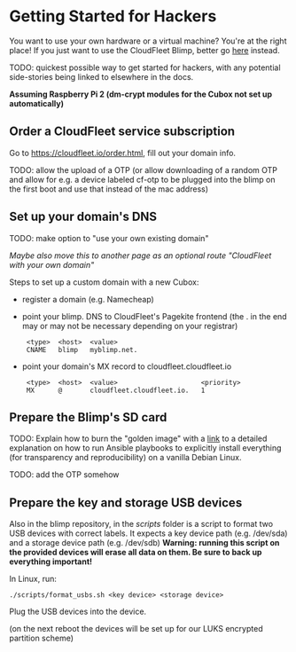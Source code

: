 # Getting Started for Hackers

You want to use your own hardware or a virtual machine?
You're at the right place! If you just want to use the CloudFleet Blimp,
better go [here](quickstart.html) instead.

TODO: quickest possible way to get started for hackers, with any potential
side-stories being linked to elsewhere in the docs.

**Assuming Raspberry Pi 2 (dm-crypt modules for the Cubox not set up
automatically)**

## Order a CloudFleet service subscription

Go to <https://cloudfleet.io/order.html>, fill out your domain info.

TODO: allow the upload of a OTP (or allow downloading of a random OTP and
allow for e.g. a device labeled cf-otp to be
plugged into the blimp on the first boot and use that
instead of the mac address)


## Set up your domain's DNS

TODO: make option to "use your own existing domain"

*Maybe also move this to another page as an optional route
"CloudFleet with your own domain"*

Steps to set up a custom domain with a new Cubox:

 - register a domain (e.g. Namecheap)
 - point your blimp.<domain> DNS to CloudFleet's Pagekite frontend
   (the . in the end may or may not be necessary depending on your registrar)

        <type>  <host>  <value>
        CNAME   blimp   myblimp.net.

 - point your domain's MX record to cloudfleet.cloudfleet.io

        <type>  <host>  <value>                     <priority>
        MX      @       cloudfleet.cloudfleet.io.   1


## Prepare the Blimp's SD card

TODO: Explain how to burn the "golden image" with a
[link](https://github.com/cloudfleet/blimp#blimp) to a detailed
explanation on how to run Ansible playbooks to explicitly install everything
(for transparency and reproducibility) on a vanilla Debian Linux.

TODO: add the OTP somehow

## Prepare the key and storage USB devices

Also in the blimp repository, in the *scripts* folder is a script to format two
USB devices with correct labels. It expects a key device path (e.g. /dev/sda)
and a storage device path (e.g. /dev/sdb) **Warning: running this script on the
provided devices will erase all data on them. Be sure to back up everything
important!**

In Linux, run:

    ./scripts/format_usbs.sh <key device> <storage device>

Plug the USB devices into the device.

(on the next reboot the devices will be set up for our LUKS encrypted
partition scheme)
